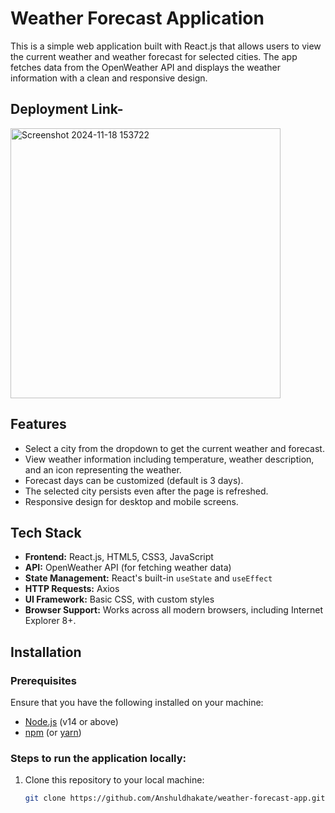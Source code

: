 # Weather Forecast Application

This is a simple web application built with React.js that allows users to view the current weather and weather forecast for selected cities. The app fetches data from the OpenWeather API and displays the weather information with a clean and responsive design.

## Deployment Link-



<img width="432" alt="Screenshot 2024-11-18 153722" src="https://github.com/user-attachments/assets/7f233af4-5c6c-42bc-acfb-3ec4df7c96bc">



## Features

- Select a city from the dropdown to get the current weather and forecast.
- View weather information including temperature, weather description, and an icon representing the weather.
- Forecast days can be customized (default is 3 days).
- The selected city persists even after the page is refreshed.
- Responsive design for desktop and mobile screens.

## Tech Stack

- **Frontend:** React.js, HTML5, CSS3, JavaScript
- **API:** OpenWeather API (for fetching weather data)
- **State Management:** React's built-in `useState` and `useEffect`
- **HTTP Requests:** Axios
- **UI Framework:** Basic CSS, with custom styles
- **Browser Support:** Works across all modern browsers, including Internet Explorer 8+.

## Installation

### Prerequisites
Ensure that you have the following installed on your machine:
- [Node.js](https://nodejs.org/) (v14 or above)
- [npm](https://www.npmjs.com/) (or [yarn](https://yarnpkg.com/))

### Steps to run the application locally:

1. Clone this repository to your local machine:

   ```bash
   git clone https://github.com/Anshuldhakate/weather-forecast-app.git
